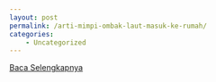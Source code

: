 ```yaml
---
layout: post
permalink: /arti-mimpi-ombak-laut-masuk-ke-rumah/
categories:
    - Uncategorized
---
```


[Baca Selengkapnya](/07)